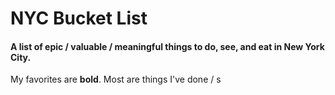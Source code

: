 NYC Bucket List
===============

#### A list of epic / valuable / meaningful things to do, see, and eat in New York City. 
 My favorites are **bold**.
 Most are things I've done / s